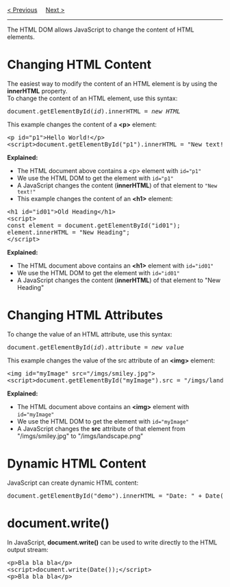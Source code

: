 <a href="/JS/DOM/Methods.md">&lt; Previous</a>
&nbsp;&nbsp;&nbsp;
<a href="/JS/DOM/Elements.md">Next &gt;</a>
<hr>
The HTML DOM allows JavaScript to change the content of HTML elements.
<h1>Changing HTML Content</h1>
The easiest way to modify the content of an HTML element is by using the <b>innerHTML</b> property.
<br>
To change the content of an HTML element, use this syntax:
<pre>document.getElementById(<i>id</i>).innerHTML = <i>new HTML</i></pre>
This example changes the content of a <b>&lt;p&gt;</b> element:
<pre>
&lt;p id="p1"&gt;Hello World!&lt;/p&gt;
&lt;script&gt;document.getElementById("p1").innerHTML = "New text!";&lt;/script&gt;
</pre>
<b>Explained:</b>
<ul>
  <li>The HTML document above contains a &lt;p&gt; element with <code>id="p1"</code></li>
  <li>We use the HTML DOM to get the element with <code>id="p1"</code></li>
  <li>A JavaScript changes the content (<b>innerHTML</b>) of that element to <code>"New text!"</code></li>
  <li>This example changes the content of an <b>&lt;h1&gt;</b> element:</li>
</ul>
<pre>
&lt;h1 id="id01"&gt;Old Heading&lt;/h1&gt;
&lt;script&gt;
const element = document.getElementById("id01");
element.innerHTML = "New Heading";
&lt;/script&gt;
</pre>
<b>Explained:</b>
<ul>
  <li>The HTML document above contains an <b>&lt;h1&gt;</b> element with <code>id="id01"</code></li>
  <li>We use the HTML DOM to get the element with <code>id="id01"</code></li>
  <li>A JavaScript changes the content (<b>innerHTML</b>) of that element to "New Heading"</li>
</ul>
<h1>Changing HTML Attributes</h1>
To change the value of an HTML attribute, use this syntax:
<pre>document.getElementById(<i>id</i>).attribute = <i>new value</i></pre>
This example changes the value of the src attribute of an <b>&lt;img&gt;</b> element:
<pre>
&lt;img id="myImage" src="/imgs/smiley.jpg"&gt;
&lt;script&gt;document.getElementById("myImage").src = "/imgs/landscape.png";&lt;/script&gt;
</pre>
<b>Explained:</b>
<ul>
  <li>The HTML document above contains an <b>&lt;img&gt;</b> element with <code>id="myImage"</code></li>
  <li>We use the HTML DOM to get the element with <code>id="myImage"</code></li>
  <li>A JavaScript changes the <b>src</b> attribute of that element from "/imgs/smiley.jpg" to "/imgs/landscape.png"</li>
</ul>
<h1>Dynamic HTML Content</h1>
JavaScript can create dynamic HTML content:
<pre>document.getElementById("demo").innerHTML = "Date: " + Date();</pre>
<h1>document.write()</h1>
In JavaScript, <b>document.write()</b> can be used to write directly to the HTML output stream:
<pre>
&lt;p&gt;Bla bla bla&lt;/p&gt;
&lt;script&gt;document.write(Date());&lt;/script&gt;
&lt;p&gt;Bla bla bla&lt;/p&gt;
